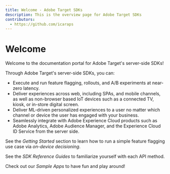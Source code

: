 ```yaml
---
title: Welcome - Adobe Target SDKs
description: This is the overview page for Adobe Target SDKs
contributors:
  - https://github.com/icaraps
---
```


# Welcome

Welcome to the documentation portal for Adobe Target's server-side SDKs!

Through Adobe Target's server-side SDKs, you can:

* Execute and run feature flagging, rollouts, and A/B experiments at near-zero latency.
* Deliver experiences across web, including SPAs, and mobile channels, as well as non-browser based IoT devices such as a connected TV, kiosk, or in-store digital screen.
* Deliver ML-driven personalized experiences to a user no matter which channel or device the user has engaged with your business.
* Seamlessly integrate with Adobe Experience Cloud products such as Adobe Analytics, Adobe Audience Manager, and the Experience Cloud ID Service from the server side.

See the *Getting Started* section to learn how to run a simple feature flagging use case via *on-device decisioning*.

See the *SDK Reference Guides* to familiarize yourself with each API method.

Check out our *Sample Apps* to have fun and play around!
